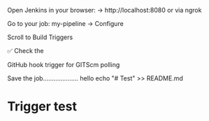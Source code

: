 Open Jenkins in your browser:
→ http://localhost:8080 or via ngrok

Go to your job: my-pipeline → Configure

Scroll to Build Triggers

✅ Check the 

GitHub hook trigger for GITScm polling


Save the job....................
hello
echo "# Test" >> README.md
# Trigger test
